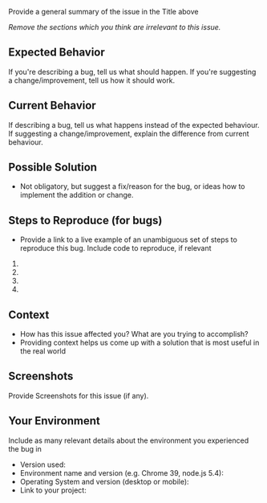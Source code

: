 Provide a general summary of the issue in the Title above 

*Remove the sections which you think are irrelevant to this issue.*
## Expected Behavior
If you're describing a bug, tell us what should happen. 
If you're suggesting a change/improvement, tell us how it should work. 

## Current Behavior
If describing a bug, tell us what happens instead of the expected behaviour. 
If suggesting a change/improvement, explain the difference from current behaviour.

## Possible Solution
- Not obligatory, but suggest a fix/reason for the bug, 
 or ideas how to implement the addition or change.
 
## Steps to Reproduce (for bugs)
- Provide a link to a live example of an unambiguous set of steps to 
 reproduce this bug. Include code to reproduce, if relevant 
1.
2.
3.
4.

## Context
- How has this issue affected you? What are you trying to accomplish? 
- Providing context helps us come up with a solution that is most useful in the real world 

## Screenshots
Provide Screenshots for this issue (if any).

## Your Environment
Include as many relevant details about the environment you experienced the bug in 
* Version used:
* Environment name and version (e.g. Chrome 39, node.js 5.4):
* Operating System and version (desktop or mobile):
* Link to your project:
